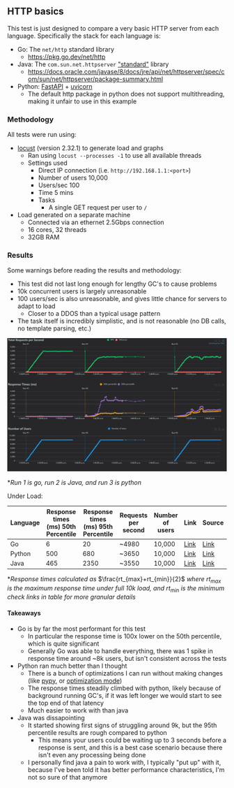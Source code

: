 ## HTTP basics

This test is just designed to compare a very basic HTTP server from each language. Specifically the stack for each language is:

- Go: The `net/http` standard library
    - https://pkg.go.dev/net/http
- Java: The `com.sun.net.httpserver` ["standard"](https://stackoverflow.com/questions/58764710/is-package-com-sun-net-httpserver-standard) library
    - https://docs.oracle.com/javase/8/docs/jre/api/net/httpserver/spec/com/sun/net/httpserver/package-summary.html
- Python: [FastAPI](https://fastapi.tiangolo.com/) + [uvicorn](https://www.uvicorn.org/)
    - The default http package in python does not support multithreading, making it unfair to use in this example
### Methodology

All tests were run using:

- [locust](https://locust.io/) (version 2.32.1) to generate load and graphs
    - Ran using `locust --processes -1` to use all available threads
    - Settings used
      - Direct IP connection (i.e. `http://192.168.1.1:<port>`)
      - Number of users 10,000
      - Users/sec 100
      - Time 5 mins
      - Tasks
        - A single GET request per user to `/`
- Load generated on a separate machine 
    - Connected via an ethernet 2.5Gbps connection
    - 16 cores, 32 threads
    - 32GB RAM

### Results

Some warnings before reading the results and methodology:

- This test did not last long enough for lengthy GC's to cause problems
- 10k concurrent users is largely unreasonable
- 100 users/sec is also unreasonable, and gives little chance for servers to adapt to load
    - Closer to a DDOS than a typical usage pattern
- The task itself is incredibly simplistic, and is not reasonable (no DB calls, no template parsing, etc.)

![](./results/result-graph.png)

\**Run 1 is go, run 2 is Java, and run 3 is python*

Under Load:

| Language | Response times (ms) 50th Percentile | Response times (ms) 95th Percentile | Requests per second | Number of users | Link | Source | 
|----------|-------------------------------------|-------------------------------------|---------------------|-----------------|-------|--------|
| Go | 6 | 20 | ~4980 | 10,000 | [Link](./go) | [Link](https://github.com/Descent098/performance-tests/blob/main/http-basics/go/basic.go) |
| Python | 500 | 680 | ~3650 | 10,000 | [Link](./python) | [Link](https://github.com/Descent098/performance-tests/blob/main/http-basics/python/basic.py) |
| Java | 465 | 2350 | ~3550 | 10,000 |  [Link](./java) | [Link](https://github.com/Descent098/performance-tests/blob/main/http-basics/java/basic.java) |

\*_Response times calculated as_ $\frac{rt_{max}+rt_{min}}{2}$ _where rt<sub>max</sub> is the maximum response time under full 10k load, and rt<sub>min</sub> is the minimum check links in table for more granular details_


#### Takeaways

- Go is by far the most performant for this test
    - In particular the response time is 100x lower on the 50th percentile, which is quite significant
    - Generally Go was able to handle everything, there was 1 spike in response time around ~8k users, but isn't consistent across the tests
- Python ran much better than I thought
    - There is a bunch of optimizations I can run without making changes (like [pypy](https://pypy.org/), or [optimization mode](https://stackoverflow.com/questions/2055557/what-is-the-use-of-the-o-flag-for-running-python))
    - The response times steadily climbed with python, likely because of background running GC's, if it was left longer we would start to see the top end of that latency
    - Much easier to work with than java
- Java was dissapointing
    - It started showing first signs of struggling around 9k, but the 95th percentile results are rough compared to python
        - This means your users could be waiting up to 3 seconds before a response is sent, and this is a best case scenario because there isn't even any processing being done
    - I personally find java a pain to work with, I typically "put up" with it, because I've been told it has better performance characteristics, I'm not so sure of that anymore
